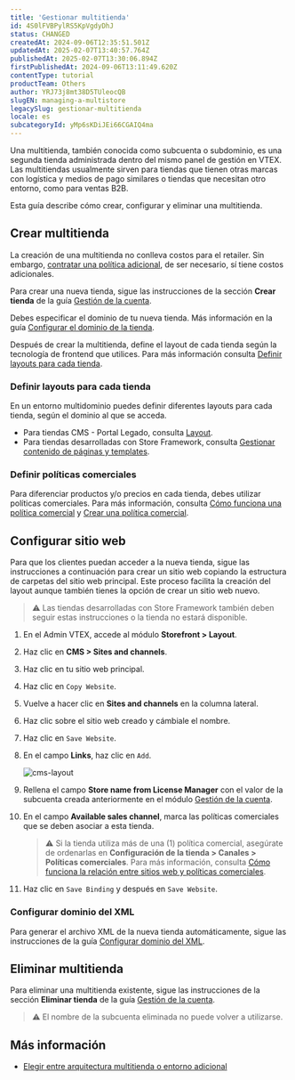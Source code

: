 ```yaml
---
title: 'Gestionar multitienda'
id: 4S0lFVBPylRS5KpVgdyDhJ
status: CHANGED
createdAt: 2024-09-06T12:35:51.501Z
updatedAt: 2025-02-07T13:40:57.764Z
publishedAt: 2025-02-07T13:30:06.894Z
firstPublishedAt: 2024-09-06T13:11:49.620Z
contentType: tutorial
productTeam: Others
author: YRJ73j8mt38D5TUleocQB
slugEN: managing-a-multistore
legacySlug: gestionar-multitienda
locale: es
subcategoryId: yMp6sKDiJEi66CGAIQ4ma
---
```


Una multitienda, también conocida como subcuenta o subdominio, es una segunda tienda administrada dentro del mismo panel de gestión en VTEX. Las multitiendas usualmente sirven para tiendas que tienen otras marcas con logística y medios de pago similares o tiendas que necesitan otro entorno, como para ventas B2B.

Esta guía describe cómo crear, configurar y eliminar una multitienda.

## Crear multitienda

La creación de una multitienda no conlleva costos para el retailer. Sin embargo, [contratar una política adicional](https://help.vtex.com/es/tutorial/contratacao-de-politica-comercial-adicional--61vuFOw4yGh6nwSmkLJL1X), de ser necesario, sí tiene costos adicionales.

Para crear una nueva tienda, sigue las instrucciones de la sección **Crear tienda** de la guía [Gestión de la cuenta](https://help.vtex.com/es/tutorial/account-details-page--2vhUVOKfCaswqLguT2F9xq#crear-tienda).

Debes especificar el dominio de tu nueva tienda. Más información en la guía [Configurar el dominio de la tienda](https://help.vtex.com/es/tutorial/configurando-dominios-no-gerenciamento-da-conta--tutorials_2450).

Después de crear la multitienda, define el layout de cada tienda según la tecnología de frontend que utilices. Para más información consulta [Definir layouts para cada tienda](#definir-layouts-para-cada-tienda).

### Definir layouts para cada tienda

En un entorno multidominio puedes definir diferentes layouts para cada tienda, según el dominio al que se acceda.

- Para tiendas CMS - Portal Legado, consulta [Layout](https://help.vtex.com/es/subcategory/layout--2g6LxtasS4iSeGEqeYUuGW).
- Para tiendas desarrolladas con Store Framework, consulta [Gestionar contenido de páginas y templates](https://help.vtex.com/es/tutorial/gerenciando-conteudo-de-pagina-e-template--3tMbx6HXy4Fy5r9EhboG37).

### Definir políticas comerciales

Para diferenciar productos y/o precios en cada tienda, debes utilizar políticas comerciales. Para más información, consulta [Cómo funciona una política comercial](https://help.vtex.com/es/tutorial/como-funciona-uma-politica-comercial--6Xef8PZiFm40kg2STrMkMV) y [Crear una política comercial](https://help.vtex.com/es/tutorial/o-que-e-uma-politica-comercial--563tbcL0TYKEKeOY4IAgAE).

## Configurar sitio web

Para que los clientes puedan acceder a la nueva tienda, sigue las instrucciones a continuación para crear un sitio web copiando la estructura de carpetas del sitio web principal. Este proceso facilita la creación del layout aunque también tienes la opción de crear un sitio web nuevo.

> ⚠️ Las tiendas desarrolladas con Store Framework también deben seguir estas instrucciones o la tienda no estará disponible.

1. En el Admin VTEX, accede al módulo **Storefront > Layout**.
2. Haz clic en **CMS > Sites and channels**.
3. Haz clic en tu sitio web principal.
4. Haz clic en `Copy Website`.
5. Vuelve a hacer clic en **Sites and channels** en la columna lateral.
6. Haz clic sobre el sitio web creado y cámbiale el nombre.
7. Haz clic en `Save Website`.
8. En el campo **Links**, haz clic en `Add`.

    ![cms-layout](https://raw.githubusercontent.com/vtexdocs/help-center-content/refs/heads/main/docs/es/tutorials/gesti%C3%B3n-de-la-cuenta/cuentas/gestionar-multitienda_1.png)

9. Rellena el campo **Store name from License Manager** con el valor de la subcuenta creada anteriormente en el módulo [Gestión de la cuenta](#crear-multitienda).
10. En el campo **Available sales channel**, marca las políticas comerciales que se deben asociar a esta tienda.

    > ⚠️ Si la tienda utiliza más de una (1) política comercial, asegúrate de ordenarlas en **Configuración de la tienda > Canales > Políticas comerciales**. Para más información, consulta [Cómo funciona la relación entre sitios web y políticas comerciales](https://help.vtex.com/es/tutorial/gestionar-multitienda--4S0lFVBPylRS5KpVgdyDhJ).

11. Haz clic en `Save Binding` y después en `Save Website`.

### Configurar dominio del XML

Para generar el archivo XML de la nueva tienda automáticamente, sigue las instrucciones de la guía [Configurar dominio del XML](https://help.vtex.com/es/tutorial/configurar-dominio-do-xml--2RkGK4vHS0c6sYuUw0cUWC).

## Eliminar multitienda

Para eliminar una multitienda existente, sigue las instrucciones de la sección **Eliminar tienda** de la guía [Gestión de la cuenta](https://help.vtex.com/es/tutorial/account-details-page--2vhUVOKfCaswqLguT2F9xq#eliminar-tienda).

> ⚠️ El nombre de la subcuenta eliminada no puede volver a utilizarse.

## Más información

- [Elegir entre arquitectura multitienda o entorno adicional](https://help.vtex.com/es/tutorial/escolhendo-entre-arquitetura-multi-loja-ou-ambiente-adicional--4HRNpa1OCKZ5YzP8yiilBL)
